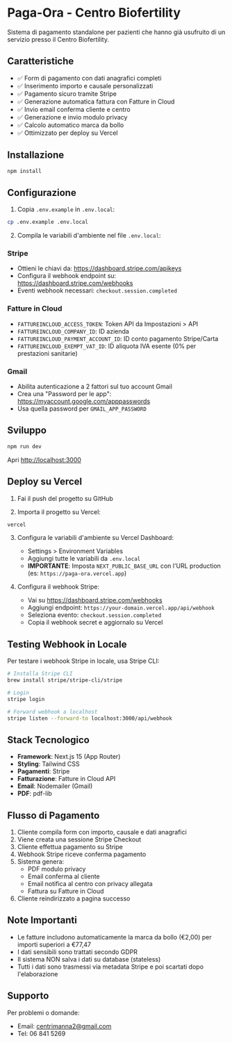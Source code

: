 # Paga-Ora - Centro Biofertility

Sistema di pagamento standalone per pazienti che hanno già usufruito di un servizio presso il Centro Biofertility.

## Caratteristiche

- ✅ Form di pagamento con dati anagrafici completi
- ✅ Inserimento importo e causale personalizzati
- ✅ Pagamento sicuro tramite Stripe
- ✅ Generazione automatica fattura con Fatture in Cloud
- ✅ Invio email conferma cliente e centro
- ✅ Generazione e invio modulo privacy
- ✅ Calcolo automatico marca da bollo
- ✅ Ottimizzato per deploy su Vercel

## Installazione

```bash
npm install
```

## Configurazione

1. Copia `.env.example` in `.env.local`:
```bash
cp .env.example .env.local
```

2. Compila le variabili d'ambiente nel file `.env.local`:

### Stripe
- Ottieni le chiavi da: https://dashboard.stripe.com/apikeys
- Configura il webhook endpoint su: https://dashboard.stripe.com/webhooks
- Eventi webhook necessari: `checkout.session.completed`

### Fatture in Cloud
- `FATTUREINCLOUD_ACCESS_TOKEN`: Token API da Impostazioni > API
- `FATTUREINCLOUD_COMPANY_ID`: ID azienda
- `FATTUREINCLOUD_PAYMENT_ACCOUNT_ID`: ID conto pagamento Stripe/Carta
- `FATTUREINCLOUD_EXEMPT_VAT_ID`: ID aliquota IVA esente (0% per prestazioni sanitarie)

### Gmail
- Abilita autenticazione a 2 fattori sul tuo account Gmail
- Crea una "Password per le app": https://myaccount.google.com/apppasswords
- Usa quella password per `GMAIL_APP_PASSWORD`

## Sviluppo

```bash
npm run dev
```

Apri [http://localhost:3000](http://localhost:3000)

## Deploy su Vercel

1. Fai il push del progetto su GitHub

2. Importa il progetto su Vercel:
```bash
vercel
```

3. Configura le variabili d'ambiente su Vercel Dashboard:
   - Settings > Environment Variables
   - Aggiungi tutte le variabili da `.env.local`
   - **IMPORTANTE**: Imposta `NEXT_PUBLIC_BASE_URL` con l'URL production (es: `https://paga-ora.vercel.app`)

4. Configura il webhook Stripe:
   - Vai su https://dashboard.stripe.com/webhooks
   - Aggiungi endpoint: `https://your-domain.vercel.app/api/webhook`
   - Seleziona evento: `checkout.session.completed`
   - Copia il webhook secret e aggiornalo su Vercel

## Testing Webhook in Locale

Per testare i webhook Stripe in locale, usa Stripe CLI:

```bash
# Installa Stripe CLI
brew install stripe/stripe-cli/stripe

# Login
stripe login

# Forward webhook a localhost
stripe listen --forward-to localhost:3000/api/webhook
```

## Stack Tecnologico

- **Framework**: Next.js 15 (App Router)
- **Styling**: Tailwind CSS
- **Pagamenti**: Stripe
- **Fatturazione**: Fatture in Cloud API
- **Email**: Nodemailer (Gmail)
- **PDF**: pdf-lib

## Flusso di Pagamento

1. Cliente compila form con importo, causale e dati anagrafici
2. Viene creata una sessione Stripe Checkout
3. Cliente effettua pagamento su Stripe
4. Webhook Stripe riceve conferma pagamento
5. Sistema genera:
   - PDF modulo privacy
   - Email conferma al cliente
   - Email notifica al centro con privacy allegata
   - Fattura su Fatture in Cloud
6. Cliente reindirizzato a pagina successo

## Note Importanti

- Le fatture includono automaticamente la marca da bollo (€2,00) per importi superiori a €77,47
- I dati sensibili sono trattati secondo GDPR
- Il sistema NON salva i dati su database (stateless)
- Tutti i dati sono trasmessi via metadata Stripe e poi scartati dopo l'elaborazione

## Supporto

Per problemi o domande:
- Email: centrimanna2@gmail.com
- Tel: 06 841 5269
